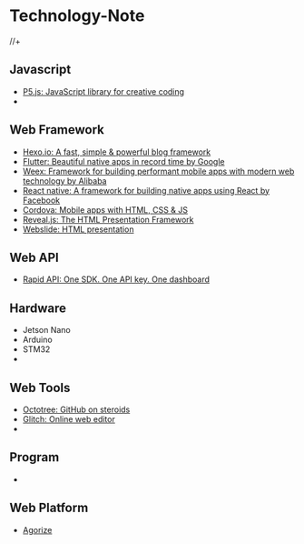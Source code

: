 # Technology-Note
//+ []()
## Javascript
+ [P5.js: JavaScript library for creative coding](https://p5js.org/)
+ []()
## Web Framework
+ [Hexo.io: A fast, simple & powerful blog framework](https://hexo.io/zh-tw/)
+ [Flutter: Beautiful native apps in record time by Google](https://flutter.dev/)
+ [Weex: Framework for building performant mobile apps with modern web technology by Alibaba](https://weex.apache.org/)
+ [React native: A framework for building native apps using React by Facebook](https://facebook.github.io/react-native/)
+ [Cordova: Mobile apps with HTML, CSS & JS](https://cordova.apache.org/)
+ [Reveal.js: The HTML Presentation Framework](https://revealjs.com/#/fragments)
+ [Webslide: HTML presentation](https://webslides.tv/#slide=1)
## Web API
+ [Rapid API: One SDK. One API key. One dashboard](https://rapidapi.com/)
## Hardware
+ Jetson Nano
+ Arduino
+ STM32
+
## Web Tools
+ [Octotree: GitHub on steroids](https://www.octotree.io/)
+ [Glitch: Online web editor](https://glitch.com/create)
+ 
## Program
+ 
## Web Platform
+ [Agorize](https://www.agorize.com/en/challenges/smartone-hackathon-2019-hack-days)
